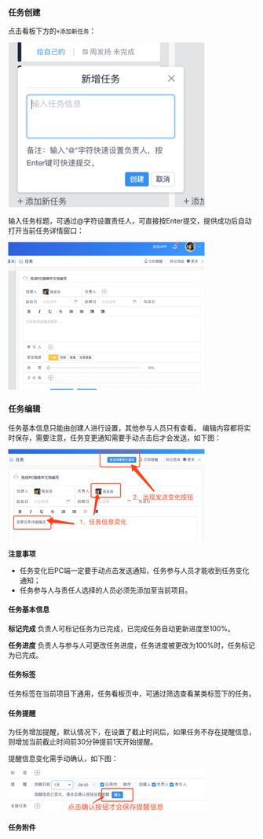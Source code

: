 ### 任务创建
点击看板下方的`+添加新任务`：

![](/assets/o_1cq2durof1un1927aojnr51eb99.png)

输入任务标题，可通过@字符设置责任人，可直接按Enter提交，提供成功后自动打开当前任务详情窗口：

![](/assets/o_1cq2eadl51gqqamo1jli18ot1ghbe.png)

### 任务编辑
任务基本信息只能由创建人进行设置，其他参与人员只有查看。
编辑内容都将实时保存，需要注意，任务变更通知需要手动点击后才会发送，如下图：

![](/assets/o_1cq2el78112f6vqj1a3111031ejrj.png)

**注意事项**
- 任务变化后PC端一定要手动点击发送通知，任务参与人员才能收到任务变化通知；
- 任务参与人与责任人选择的人员必须先添加至当前项目。

#### 任务基本信息
**标记完成**
负责人可标记任务为已完成，已完成任务自动更新进度至100%。

**任务进度**
负责人与参与人可更改任务进度，任务进度被更改为100%时，任务标记为已完成。

#### 任务标签
任务标签在当前项目下通用，任务看板页中，可通过筛选查看某类标签下的任务。

#### 任务提醒
为任务增加提醒，默认情况下，在设置了截止时间后，如果任务不存在提醒信息，则增加当前截止时间前30分钟提前1天开始提醒。

提醒信息变化需手动确认，如下图：

![](/assets/o_1cq2fg87jkkglgn6ve1m14196ko.png)

#### 任务附件
